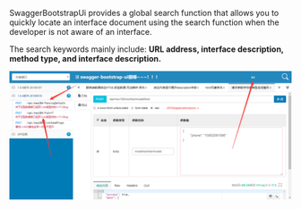 SwaggerBootstrapUi provides a global search function that allows you to quickly locate an interface document using the search function when the developer is not aware of an interface.

The search keywords mainly include: **URL address, interface description, method type, and interface description.**

![](images/fullsearch.png)

